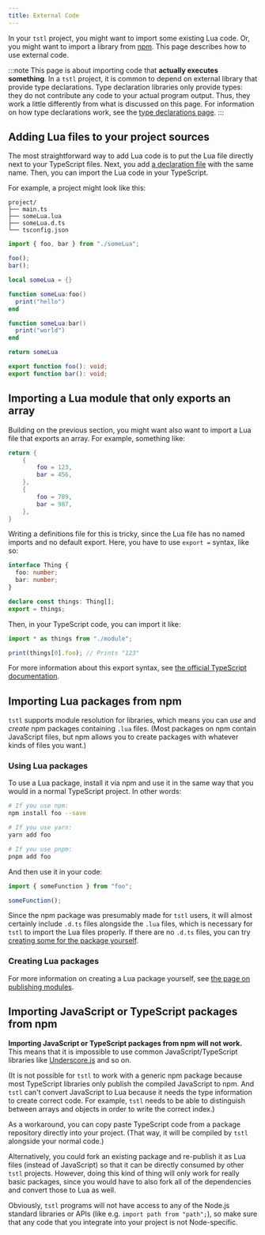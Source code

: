 ```yaml
---
title: External Code
---
```


In your `tstl` project, you might want to import some existing Lua code. Or, you might want to import a library from [npm](https://www.npmjs.com/). This page describes how to use external code.

:::note
This page is about importing code that **actually executes something**. In a `tstl` project, it is common to depend on external library that provide type declarations. Type declaration libraries only provide types: they do not contribute any code to your actual program output. Thus, they work a little differently from what is discussed on this page. For information on how type declarations work, see the [type declarations page](writing-declarations.md).
:::

## Adding Lua files to your project sources

The most straightforward way to add Lua code is to put the Lua file directly next to your TypeScript files. Next, you add [a declaration file](writing-declarations.md) with the same name. Then, you can import the Lua code in your TypeScript.

For example, a project might look like this:

```text
project/
├── main.ts
├── someLua.lua
├── someLua.d.ts
└── tsconfig.json
```

```ts title=main.ts
import { foo, bar } from "./someLua";

foo();
bar();
```

```lua title=someLua.lua
local someLua = {}

function someLua:foo()
  print("hello")
end

function someLua:bar()
  print("world")
end

return someLua
```

```ts title=someLua.d.ts
export function foo(): void;
export function bar(): void;
```

## Importing a Lua module that only exports an array

Building on the previous section, you might want also want to import a Lua file that exports an array. For example, something like:

```lua title=things.lua
return {
    {
        foo = 123,
        bar = 456,
    },
    {
        foo = 789,
        bar = 987,
    },
}
```

Writing a definitions file for this is tricky, since the Lua file has no named imports and no default export. Here, you have to use `export =` syntax, like so:

```ts title=things.d.ts
interface Thing {
  foo: number;
  bar: number;
}

declare const things: Thing[];
export = things;
```

Then, in your TypeScript code, you can import it like:

```ts title=main.ts
import * as things from "./module";

print(things[0].foo); // Prints "123"
```

For more information about this export syntax, see [the official TypeScript documentation](https://www.typescriptlang.org/docs/handbook/modules.html#export--and-import--require).

## Importing Lua packages from npm

`tstl` supports module resolution for libraries, which means you can _use_ and _create_ npm packages containing `.lua` files. (Most packages on npm contain JavaScript files, but npm allows you to create packages with whatever kinds of files you want.)

### Using Lua packages

To use a Lua package, install it via npm and use it in the same way that you would in a normal TypeScript project. In other words:

```sh
# If you use npm:
npm install foo --save

# If you use yarn:
yarn add foo

# If you use pnpm:
pnpm add foo
```

And then use it in your code:

```ts
import { someFunction } from "foo";

someFunction();
```

Since the npm package was presumably made for `tstl` users, it will almost certainly include `.d.ts` files alongside the `.lua` files, which is necessary for `tstl` to import the Lua files properly. If there are no `.d.ts` files, you can try [creating some for the package yourself](writing-declarations.md).

### Creating Lua packages

For more information on creating a Lua package yourself, see [the page on publishing modules](publishing-modules.md).

## Importing JavaScript or TypeScript packages from npm

**Importing JavaScript or TypeScript packages from npm will not work.** This means that it is impossible to use common JavaScript/TypeScript libraries like [Underscore.js](https://underscorejs.org/) and so on.

(It is not possible for `tstl` to work with a generic npm package because most TypeScript libraries only publish the compiled JavaScript to npm. And `tstl` can't convert JavaScript to Lua because it needs the type information to create correct code. For example, `tstl` needs to be able to distinguish between arrays and objects in order to write the correct index.)

As a workaround, you can copy paste TypeScript code from a package repository directly into your project. (That way, it will be compiled by `tstl` alongside your normal code.)

Alternatively, you could fork an existing package and re-publish it as Lua files (instead of JavaScript) so that it can be directly consumed by other `tstl` projects. However, doing this kind of thing will only work for really basic packages, since you would have to also fork all of the dependencies and convert those to Lua as well.

Obviously, `tstl` programs will not have access to any of the Node.js standard libraries or APIs (like e.g. `import path from "path";`), so make sure that any code that you integrate into your project is not Node-specific.
